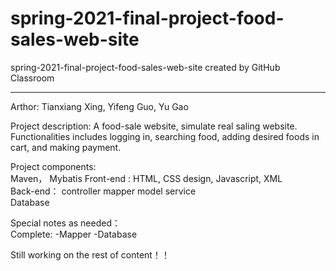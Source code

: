 # spring-2021-final-project-food-sales-web-site
spring-2021-final-project-food-sales-web-site created by GitHub Classroom

-----------------------------------------------------------------------------------------------------------------
Arthor: Tianxiang Xing, Yifeng Guo, Yu Gao

Project description: A food-sale website, simulate real saling website. Functionalities includes logging in, searching food, adding desired foods in cart, and making payment.

Project components:   
Maven， Mybatis
Front-end : HTML, CSS design, Javascript, XML  
Back-end： controller mapper model service  
Database  

Special notes as needed：  
Complete:
        -Mapper
        -Database    
        
Still working on the rest of content！！
